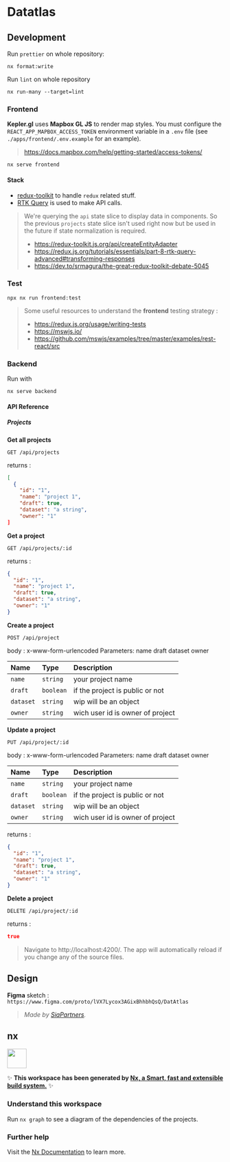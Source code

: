 # Datatlas

## Development

Run `prettier` on whole repository:

```
nx format:write
```

Run `lint` on whole repository

```
nx run-many --target=lint
```

### Frontend

**Kepler.gl** uses **Mapbox GL JS** to render map styles.
You must configure the `REACT_APP_MAPBOX_ACCESS_TOKEN` environment variable in a `.env` file (see `./apps/frontend/.env.example` for an example).

> https://docs.mapbox.com/help/getting-started/access-tokens/

```
nx serve frontend
```

#### Stack

- [redux-toolkit](https://redux-toolkit.js.org/) to handle `redux` related stuff.
- [RTK Query](https://redux.js.org/tutorials/essentials/part-7-rtk-query-basics) is used to make API calls.

> We're querying the `api` state slice to display data in components.
> So the previous `projects` state slice isn't used right now but be used in the future if state normalization is required.
>
> - https://redux-toolkit.js.org/api/createEntityAdapter
> - https://redux.js.org/tutorials/essentials/part-8-rtk-query-advanced#transforming-responses
> - https://dev.to/srmagura/the-great-redux-toolkit-debate-5045

### Test

```shell
npx nx run frontend:test
```

> Some useful resources to understand the **frontend** testing strategy :
>
> - https://redux.js.org/usage/writing-tests
> - https://mswjs.io/
> - https://github.com/mswjs/examples/tree/master/examples/rest-react/src

### Backend

Run with

```
nx serve backend
```

#### API Reference

##### Projects

**Get all projects**

```
GET /api/projects
```

returns :

```json
[
  {
    "id": "1",
    "name": "project 1",
    "draft": true,
    "dataset": "a string",
    "owner": "1"
]
```

**Get a project**

```
GET /api/projects/:id
```

returns :

```json
{
  "id": "1",
  "name": "project 1",
  "draft": true,
  "dataset": "a string",
  "owner": "1"
}
```

**Create a project**

```
POST /api/project
```

body : x-www-form-urlencoded
Parameters:
name draft dataset owner

| Name      | Type      | Description                      |
| :-------- | :-------- | :------------------------------- |
| `name`    | `string`  | your project name                |
| `draft`   | `boolean` | if the project is public or not  |
| `dataset` | `string`  | wip will be an object            |
| `owner`   | `string`  | wich user id is owner of project |

**Update a project**

```
PUT /api/project/:id
```

body : x-www-form-urlencoded
Parameters:
name draft dataset owner

| Name      | Type      | Description                      |
| :-------- | :-------- | :------------------------------- |
| `name`    | `string`  | your project name                |
| `draft`   | `boolean` | if the project is public or not  |
| `dataset` | `string`  | wip will be an object            |
| `owner`   | `string`  | wich user id is owner of project |

returns :

```json
{
  "id": "1",
  "name": "project 1",
  "draft": true,
  "dataset": "a string",
  "owner": "1"
}
```

**Delete a project**

```
DELETE /api/project/:id
```

returns :

```json
true
```

> Navigate to http://localhost:4200/. The app will automatically reload if you change any of the source files.

## Design

**Figma** sketch :
`https://www.figma.com/proto/lVX7Lycox3AGixBhhbhQsQ/DatAtlas`

> _Made by [SiaPartners](https://www.sia-partners.com/)._

## nx

<a href="https://nx.dev" target="_blank" rel="noreferrer"><img src="https://raw.githubusercontent.com/nrwl/nx/master/images/nx-logo.png" width="45"></a>

✨ **This workspace has been generated by [Nx, a Smart, fast and extensible build system.](https://nx.dev)** ✨

### Understand this workspace

Run `nx graph` to see a diagram of the dependencies of the projects.

### Further help

Visit the [Nx Documentation](https://nx.dev) to learn more.
